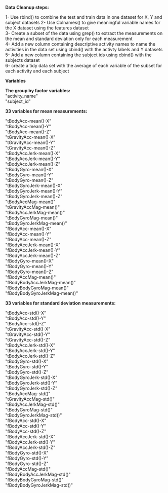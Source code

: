 **Data Cleanup steps:**

1- Use rbind() to combine the test and train data in one dataset for X, Y and subject datasets 
2- Use Colnames() to give meaningful variable names for the X dataset using the features dataset  
3- Create a subset of the data using grep() to extract  the measurements on the mean and standard deviation only for each measurement  
4- Add a new column containing descriptive activity names to name the activities in the data set using cbind() with the activty labels and Y datasets  
5- Add a new column containing the subject ids using cbind() with the subjects dataset  
6- create a tidy data set with the average of each variable of the subset for each activity and each subject  

**Variables**    

**The group by factor variables:**    
"activity_name"  
"subject_id"                      
 
**33 variables for mean measurements:**
 
"tBodyAcc-mean()-X"              
"tBodyAcc-mean()-Y"  
"tBodyAcc-mean()-Z"               
"tGravityAcc-mean()-X"           
"tGravityAcc-mean()-Y"            
"tGravityAcc-mean()-Z"            
"tBodyAccJerk-mean()-X"          
"tBodyAccJerk-mean()-Y"           
"tBodyAccJerk-mean()-Z"           
"tBodyGyro-mean()-X"             
"tBodyGyro-mean()-Y"              
"tBodyGyro-mean()-Z"              
"tBodyGyroJerk-mean()-X"         
"tBodyGyroJerk-mean()-Y"          
"tBodyGyroJerk-mean()-Z"          
"tBodyAccMag-mean()"             
"tGravityAccMag-mean()"           
"tBodyAccJerkMag-mean()"          
"tBodyGyroMag-mean()"            
"tBodyGyroJerkMag-mean()"         
"fBodyAcc-mean()-X"               
"fBodyAcc-mean()-Y"              
"fBodyAcc-mean()-Z"               
"fBodyAccJerk-mean()-X"           
"fBodyAccJerk-mean()-Y"          
"fBodyAccJerk-mean()-Z"           
"fBodyGyro-mean()-X"              
"fBodyGyro-mean()-Y"             
"fBodyGyro-mean()-Z"              
"fBodyAccMag-mean()"              
"fBodyBodyAccJerkMag-mean()"      
"fBodyBodyGyroMag-mean()"        
"fBodyBodyGyroJerkMag-mean()"     

**33 variables for standard deviation measurements:**

"tBodyAcc-std()-X"                
"tBodyAcc-std()-Y"                
"tBodyAcc-std()-Z"               
"tGravityAcc-std()-X"             
"tGravityAcc-std()-Y"             
"tGravityAcc-std()-Z"            
"tBodyAccJerk-std()-X"            
"tBodyAccJerk-std()-Y"            
"tBodyAccJerk-std()-Z"           
"tBodyGyro-std()-X"               
"tBodyGyro-std()-Y"               
"tBodyGyro-std()-Z"              
"tBodyGyroJerk-std()-X"           
"tBodyGyroJerk-std()-Y"           
"tBodyGyroJerk-std()-Z"          
"tBodyAccMag-std()"               
"tGravityAccMag-std()"            
"tBodyAccJerkMag-std()"          
"tBodyGyroMag-std()"              
"tBodyGyroJerkMag-std()"          
"fBodyAcc-std()-X"               
"fBodyAcc-std()-Y"                
"fBodyAcc-std()-Z"                
"fBodyAccJerk-std()-X"           
"fBodyAccJerk-std()-Y"            
"fBodyAccJerk-std()-Z"            
"fBodyGyro-std()-X"              
"fBodyGyro-std()-Y"               
"fBodyGyro-std()-Z"               
"fBodyAccMag-std()"              
"fBodyBodyAccJerkMag-std()"       
"fBodyBodyGyroMag-std()"          
"fBodyBodyGyroJerkMag-std()"     